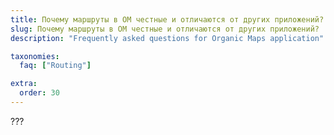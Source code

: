 ```yaml
---
title: Почему маршруты в ОМ честные и отличаются от других приложений?
slug: Почему маршруты в ОМ честные и отличаются от других приложений?
description: "Frequently asked questions for Organic Maps application"

taxonomies:
  faq: ["Routing"]

extra:
  order: 30
---
```


???
